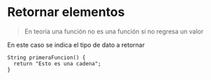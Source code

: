 # Retornar elementos
> En teoria una función no es una función si no regresa un valor

En este caso se indica el tipo de dato a retornar
```
String primeraFuncion() {
  return "Esto es una cadena";
}
```